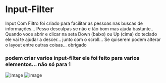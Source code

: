 # Input-Filter
Input Com Filtro  foi criado para facilitar as pessoas nas buscas de informações...
Pesso desculpas se não e tão bom mas ajuda bastante..
Quando voce abrir e clicar na seta Down (baixo) ou Up (cima) do teclado ele vai te ajudar a descer... junto com o scroll...
Se quiserem podem alterar o layout  entre outras coisas... obrigado

### podem criar varios input-filter ele foi feito para varios elementos... não só para 1 ####

![image](https://user-images.githubusercontent.com/100204141/224785507-0ccc9a48-8dba-4839-9603-c1ccf8656154.png)
![image](https://user-images.githubusercontent.com/100204141/224785790-c399da61-4aab-40f2-822e-7214349e5730.png)

